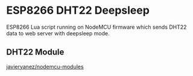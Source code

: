 # ESP8266 DHT22 Deepsleep
ESP8266 Lua script running on NodeMCU firmware which sends DHT22 data to web server with deepsleep mode.

## DHT22 Module
[javieryanez/nodemcu-modules](https://github.com/javieryanez/nodemcu-modules/tree/master/dht22)
